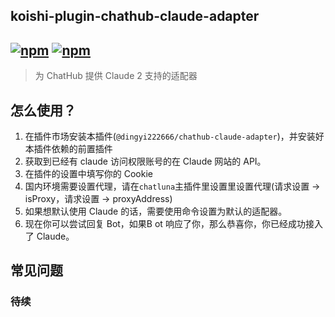 ## koishi-plugin-chathub-claude-adapter

## [![npm](https://img.shields.io/npm/v/koishi-plugin-chatluna-claude-adapter/next)](https://www.npmjs.com/package/koishi-plugin-chatluna-claude-adapter) [![npm](https://img.shields.io/npm/dm/koishi-plugin-chatluna-claude-adapter)](https://www.npmjs.com/package/koishi-plugin-chatluna-claude-adapter)

> 为 ChatHub 提供 Claude 2 支持的适配器

## 怎么使用？

1. 在插件市场安装本插件(`@dingyi222666/chathub-claude-adapter`)，并安装好本插件依赖的前置插件
2. 获取到已经有 claude 访问权限账号的在 Claude 网站的 API。
3. 在插件的设置中填写你的 Cookie
4. 国内环境需要设置代理，请在`chatluna`主插件里设置里设置代理(请求设置 -> isProxy，请求设置 -> proxyAddress)
5. 如果想默认使用 Claude 的话，需要使用命令设置为默认的适配器。
6. 现在你可以尝试回复 Bot，如果B ot 响应了你，那么恭喜你，你已经成功接入了 Claude。

## 常见问题

### 待续
